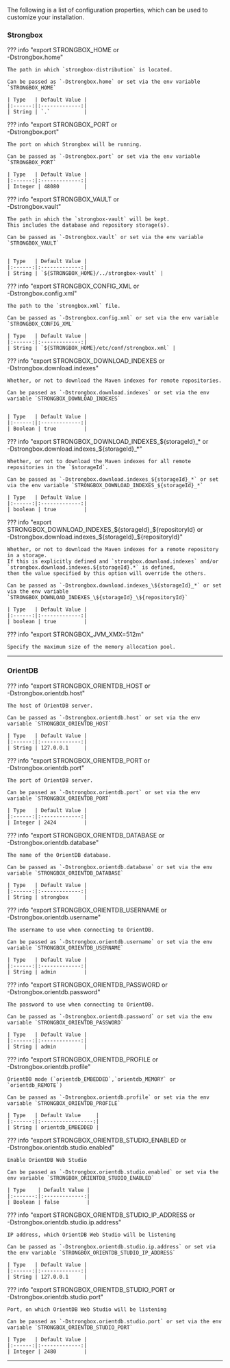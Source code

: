 The following is a list of configuration properties, which can be used to customize your installation.

<div class="env" markdown="1">

### Strongbox

??? info "export STRONGBOX_HOME or <br> -Dstrongbox.home"

    The path in which `strongbox-distribution` is located.
    
    Can be passed as `-Dstrongbox.home` or set via the env variable `STRONGBOX_HOME` 
    
    | Type   | Default Value |
    |:------:|:-------------:|
    | String | `.`           |
    
    
??? info "export STRONGBOX_PORT or <br> -Dstrongbox.port"

    The port on which Strongbox will be running.

    Can be passed as `-Dstrongbox.port` or set via the env variable `STRONGBOX_PORT` 

    | Type   | Default Value | 
    |:------:|:-------------:|
    | Integer | 48080        | 



??? info "export STRONGBOX_VAULT or <br> -Dstrongbox.vault"

    The path in which the `strongbox-vault` will be kept. 
    This includes the database and repository storage(s).
    
    Can be passed as `-Dstrongbox.vault` or set via the env variable `STRONGBOX_VAULT` 

    
    | Type   | Default Value | 
    |:------:|:-------------:|
    | String | `${STRONGBOX_HOME}/../strongbox-vault` | 


??? info "export STRONGBOX_CONFIG_XML or <br> -Dstrongbox.config.xml"

    The path to the `strongbox.xml` file.
    
    Can be passed as `-Dstrongbox.config.xml` or set via the env variable `STRONGBOX_CONFIG_XML` 

    | Type   | Default Value | 
    |:------:|:-------------:|
    | String | `${STRONGBOX_HOME}/etc/conf/strongbox.xml` | 


??? info "export STRONGBOX_DOWNLOAD_INDEXES or <br> -Dstrongbox.download.indexes"

    Whether, or not to download the Maven indexes for remote repositories.

    Can be passed as `-Dstrongbox.download.indexes` or set via the env variable `STRONGBOX_DOWNLOAD_INDEXES` 

    
    | Type   | Default Value | 
    |:------:|:-------------:|
    | Boolean | true         | 


??? info "export STRONGBOX_DOWNLOAD_INDEXES_\${storageId}\_\* or <br> -Dstrongbox.download.indexes_\${storageId}_*"

    Whether, or not to download the Maven indexes for all remote repositories in the `$storageId`.
    
    Can be passed as `-Dstrongbox.download.indexes_${storageId}_*` or set via the env variable `STRONGBOX_DOWNLOAD_INDEXES_${storageId}_*`     
    
    | Type   | Default Value | 
    |:------:|:-------------:|
    | boolean | true         | 


??? info "export STRONGBOX_DOWNLOAD_INDEXES_\${storageId}\_\${repositoryId} or <br> -Dstrongbox.download.indexes_\${storageId}_\${repositoryId}"

    Whether, or not to download the Maven indexes for a remote repository in a storage. 
    If this is explicitly defined and `strongbox.download.indexes` and/or `strongbox.download.indexes.${storageId}.*` is defined, 
    then the value specified by this option will override the others.

    Can be passed as `-Dstrongbox.download.indexes_\${storageId}_*` or set via the env variable `STRONGBOX_DOWNLOAD_INDEXES_\${storageId}_\${repositoryId}`     
    
    | Type   | Default Value | 
    |:------:|:-------------:|
    | boolean | true         | 


??? info "export STRONGBOX_JVM_XMX=512m"

    Specify the maximum size of the memory allocation pool.

---

### OrientDB

??? info "export STRONGBOX_ORIENTDB_HOST or <br> -Dstrongbox.orientdb.host"

    The host of OrientDB server.
    
    Can be passed as `-Dstrongbox.orientdb.host` or set via the env variable `STRONGBOX_ORIENTDB_HOST`     

    | Type   | Default Value | 
    |:------:|:-------------:|
    | String | 127.0.0.1     | 



??? info "export STRONGBOX_ORIENTDB_PORT or <br> -Dstrongbox.orientdb.port"

    The port of OrientDB server.
    
    Can be passed as `-Dstrongbox.orientdb.port` or set via the env variable `STRONGBOX_ORIENTDB_PORT`     

    | Type   | Default Value | 
    |:------:|:-------------:|
    | Integer | 2424         | 

??? info "export STRONGBOX_ORIENTDB_DATABASE or <br> -Dstrongbox.orientdb.database"

    The name of the OrientDB database.
    
    Can be passed as `-Dstrongbox.orientdb.database` or set via the env variable `STRONGBOX_ORIENTDB_DATABASE`     

    | Type   | Default Value | 
    |:------:|:-------------:|
    | String | strongbox     | 


??? info "export STRONGBOX_ORIENTDB_USERNAME or <br> -Dstrongbox.orientdb.username"

    The username to use when connecting to OrientDB.
    
    Can be passed as `-Dstrongbox.orientdb.username` or set via the env variable `STRONGBOX_ORIENTDB_USERNAME`     

    | Type   | Default Value | 
    |:------:|:-------------:|
    | String | admin         | 


??? info "export STRONGBOX_ORIENTDB_PASSWORD or <br> -Dstrongbox.orientdb.password"

    The password to use when connecting to OrientDB.
    
    Can be passed as `-Dstrongbox.orientdb.password` or set via the env variable `STRONGBOX_ORIENTDB_PASSWORD`     

    | Type   | Default Value | 
    |:------:|:-------------:|
    | String | admin         | 


??? info "export STRONGBOX_ORIENTDB_PROFILE or <br> -Dstrongbox.orientdb.profile"

    OrientDB mode (`orientdb_EMBEDDED`,`orientdb_MEMORY` or `orientdb_REMOTE`)

    Can be passed as `-Dstrongbox.orientdb.profile` or set via the env variable `STRONGBOX_ORIENTDB_PROFILE`     
    
    | Type   | Default Value     | 
    |:------:|:-----------------:|
    | String | orientdb_EMBEDDED | 


??? info "export STRONGBOX_ORIENTDB_STUDIO_ENABLED or <br> -Dstrongbox.orientdb.studio.enabled"

    Enable OrientDB Web Studio
    
    Can be passed as `-Dstrongbox.orientdb.studio.enabled` or set via the env variable `STRONGBOX_ORIENTDB_STUDIO_ENABLED`     

    | Type    | Default Value | 
    |:-------:|:-------------:|
    | Boolean | false         | 



??? info "export STRONGBOX_ORIENTDB_STUDIO_IP_ADDRESS or <br> -Dstrongbox.orientdb.studio.ip.address"

    IP address, which OrientDB Web Studio will be listening

    Can be passed as `-Dstrongbox.orientdb.studio.ip.address` or set via the env variable `STRONGBOX_ORIENTDB_STUDIO_IP_ADDRESS`     
    
    | Type   | Default Value | 
    |:------:|:-------------:|
    | String | 127.0.0.1     | 



??? info "export STRONGBOX_ORIENTDB_STUDIO_PORT or <br> -Dstrongbox.orientdb.studio.port"

    Port, on which OrientDB Web Studio will be listening
    
    Can be passed as `-Dstrongbox.orientdb.studio.port` or set via the env variable `STRONGBOX_ORIENTDB_STUDIO_PORT`     

    | Type   | Default Value | 
    |:------:|:-------------:|
    | Integer | 2480         | 


---
</div>
